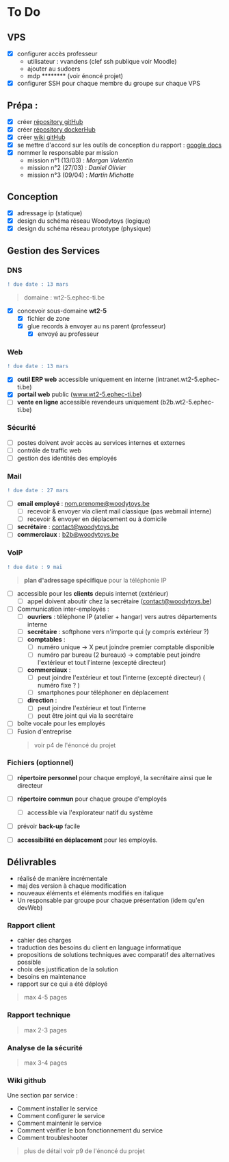 # To Do 

## VPS
 - [X] configurer accès professeur 
    * utilisateur : vvandens (clef ssh publique voir Moodle) 
    * ajouter au sudoers 
    * mdp ******** (voir énoncé projet)
 - [X] configurer SSH pour chaque membre du groupe sur chaque VPS 

## Prépa :
- [X] créer [répository gitHub](https://github.com/MMichotte/Projet-SystemAdmin)
- [X] créer [répository dockerHub](https://hub.docker.com/repositories) 
- [X] créer [wiki gitHub](https://github.com/MMichotte/Projet-SystemAdmin/wiki)
- [X] se mettre d'accord sur les outils de conception du rapport : [google docs](https://drive.google.com/drive/u/0/folders/1KsQfME9SijyddRHVL8zuym6rgmoJ9-3d)
- [X] nommer le responsable par mission 
    - mission n°1 (13/03) : _Morgan Valentin_
    - mission n°2 (27/03) : _Daniel Olivier_
    - mission n°3 (09/04) : _Martin Michotte_

## Conception 
- [X] adressage ip (statique)
- [x] design du schéma réseau Woodytoys (logique)
- [x] design du schéma réseau prototype (physique)

## Gestion des Services

### DNS 
```diff
! due date : 13 mars 
```
> domaine : wt2-5.ephec-ti.be
- [x] concevoir sous-domaine __wt2-5__
  - [X] fichier de zone
  - [X] glue records à envoyer au ns parent (professeur) 
    - [X] envoyé au professeur

### Web
```diff
! due date : 13 mars 
```
- [X] __outil ERP web__ accessible uniquement en interne (intranet.wt2-5.ephec-ti.be)
- [X] __portail web__ public (www.wt2-5.ephec-ti.be)
- [ ] __vente en ligne__ accessible revendeurs uniquement (b2b.wt2-5.ephec-ti.be)

### Sécurité
- [ ] postes doivent avoir accès au services internes et externes
- [ ] contrôle de traffic web 
- [ ] gestion des identités des employés

### Mail
```diff
! due date : 27 mars 
```
- [ ] __email employé__ : nom.prenome@woodytoys.be
  - [ ] recevoir & envoyer via client mail classique (pas webmail interne) 
  - [ ] recevoir & envoyer en déplacement ou à domicile 
- [ ] __secrétaire__ : contact@woodytoys.be
- [ ] __commerciaux__ : b2b@woodytoys.be

### VoIP
```diff
! due date : 9 mai 
```
> __plan d'adressage spécifique__ pour la téléphonie IP
- [ ] accessible pour les __clients__ depuis internet (extérieur) 
    - [ ] appel doivent aboutir chez la secrétaire (contact@woodytoys.be) 
- [ ] Communication inter-employés :
  - [ ] __ouvriers__ : téléphone IP (atelier + hangar) vers autres départements interne
  - [ ] __secrétaire__ : softphone vers n'importe qui (y compris extérieur ?)
  - [ ] __comptables__ : 
    - [ ] numéro unique -> X peut joindre premier comptable disponible  
    - [ ] numéro par bureau (2 bureaux) -> comptable peut joindre l'extérieur et tout l'interne (excepté directeur)
  - [ ] __commerciaux__ : 
    - [ ] peut joindre l'extérieur et tout l'interne (excepté directeur) ( numéro fixe ? )
    - [ ] smartphones pour téléphoner en déplacement 
  - [ ] __direction__ : 
    - [ ] peut joindre l'extérieur et tout l'interne
    - [ ] peut être joint qui via la secrétaire 
- [ ] boîte vocale pour les employés 
- [ ] Fusion d'entreprise 
    > voir p4 de l'énoncé du projet

### Fichiers (optionnel)
- [ ] __répertoire personnel__ pour chaque employé, la secrétaire ainsi que le directeur
- [ ] __répertoire commun__ pour chaque groupe d'employés
  - [ ] accessible via l'explorateur natif du système 
- [ ] prévoir __back-up__ facile 
- [ ] __accessibilité en déplacement__ pour les employés. 


## Délivrables   
* réalisé de manière incrémentale 
* maj des version à chaque modification
* nouveaux éléments et éléments modifiés en italique 
* Un responsable par groupe pour chaque présentation (idem qu'en devWeb)

### Rapport client 
* cahier des charges 
* traduction des besoins du client en language informatique 
* propositions de solutions techniques avec comparatif des alternatives possible 
* choix des justification de la solution
* besoins en maintenance 
* rapport sur ce qui a été déployé 
> max 4-5 pages

### Rapport technique  
> max 2-3 pages 

### Analyse de la sécurité 
> max 3-4 pages

### Wiki github 
Une section par service :
* Comment installer le service
* Comment configurer le service
* Comment maintenir le service 
* Comment vérifier le bon fonctionnement du service 
* Comment troubleshooter 
> plus de détail voir p9 de l'énoncé du projet
